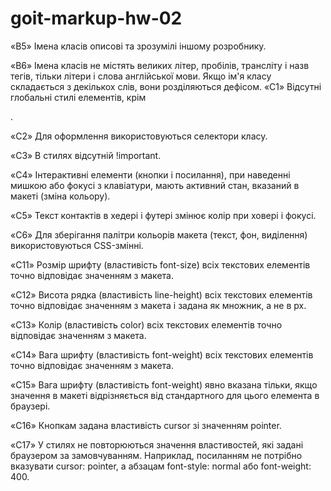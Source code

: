 # goit-markup-hw-02

«B5» Імена класів описові та зрозумілі іншому розробнику.

«B6» Імена класів не містять великих літер, пробілів, трансліту і назв тегів,
тільки літери і слова англійської мови. Якщо ім'я класу складається з декількох
слів, вони розділяються дефісом. «C1» Відсутні глобальні стилі елементів, крім

<body>.

«C2» Для оформлення використовуються селектори класу.

«C3» В стилях відсутній !important.

«C4» Інтерактивні елементи (кнопки і посилання), при наведенні мишкою або фокусі
з клавіатури, мають активний стан, вказаний в макеті (зміна кольору).

«С5» Текст контактів в хедері і футері змінює колір при ховері і фокусі.

«C6» Для зберігання палітри кольорів макета (текст, фон, виділення)
використовуються CSS-змінні.

«С11» Розмір шрифту (властивість font-size) всіх текстових елементів точно
відповідає значенням з макета.

«С12» Висота рядка (властивість line-height) всіх текстових елементів точно
відповідає значенням з макета і задана як множник, а не в px.

«С13» Колір (властивість color) всіх текстових елементів точно відповідає
значенням з макета.

«С14» Вага шрифту (властивість font-weight) всіх текстових елементів точно
відповідає значенням з макета.

«С15» Вага шрифту (властивість font-weight) явно вказана тільки, якщо значення в
макеті відрізняється від стандартного для цього елемента в браузері.

«С16» Кнопкам задана властивість cursor зі значенням pointer.

«С17» У стилях не повторюються значення властивостей, які задані браузером за
замовчуванням. Наприклад, посиланням не потрібно вказувати cursor: pointer, а
абзацам font-style: normal або font-weight: 400.
